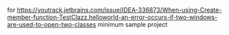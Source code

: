 for https://youtrack.jetbrains.com/issue/IDEA-336873/When-using-Create-member-function-TestClazz.helloworld-an-error-occurs-if-two-windows-are-used-to-open-two-classes
minimum sample project